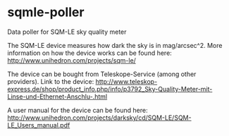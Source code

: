sqmle-poller
============

Data poller for SQM-LE sky quality meter

The SQM-LE device measures how dark the sky is in mag/arcsec^2. 
More information on how the device works can be found here: http://www.unihedron.com/projects/sqm-le/

The device can be bought from Teleskope-Service (among other providers). 
Link to the device: http://www.teleskop-express.de/shop/product_info.php/info/p3792_Sky-Quality-Meter-mit-Linse-und-Ethernet-Anschlu-.html

A user manual for the device can be found here: http://www.unihedron.com/projects/darksky/cd/SQM-LE/SQM-LE_Users_manual.pdf

